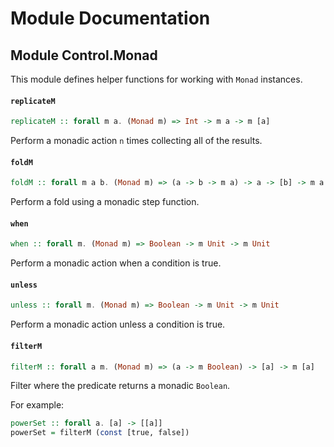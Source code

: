 # Module Documentation

## Module Control.Monad


This module defines helper functions for working with `Monad` instances.

#### `replicateM`

``` purescript
replicateM :: forall m a. (Monad m) => Int -> m a -> m [a]
```

Perform a monadic action `n` times collecting all of the results.

#### `foldM`

``` purescript
foldM :: forall m a b. (Monad m) => (a -> b -> m a) -> a -> [b] -> m a
```

Perform a fold using a monadic step function.

#### `when`

``` purescript
when :: forall m. (Monad m) => Boolean -> m Unit -> m Unit
```

Perform a monadic action when a condition is true.

#### `unless`

``` purescript
unless :: forall m. (Monad m) => Boolean -> m Unit -> m Unit
```

Perform a monadic action unless a condition is true.

#### `filterM`

``` purescript
filterM :: forall a m. (Monad m) => (a -> m Boolean) -> [a] -> m [a]
```

Filter where the predicate returns a monadic `Boolean`.

For example:

```purescript
powerSet :: forall a. [a] -> [[a]]
powerSet = filterM (const [true, false])
```



